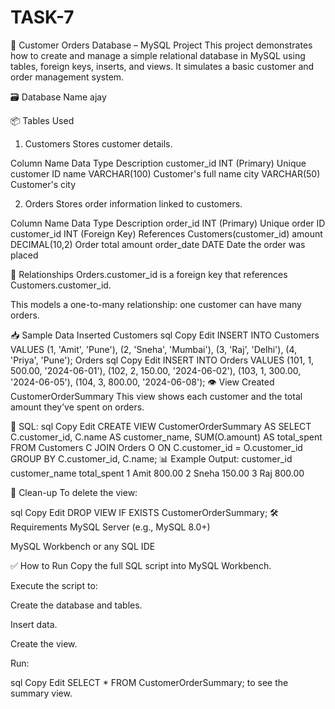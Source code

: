 # TASK-7
📄 Customer Orders Database – MySQL Project
This project demonstrates how to create and manage a simple relational database in MySQL using tables, foreign keys, inserts, and views. It simulates a basic customer and order management system.

🗃️ Database Name
ajay

📦 Tables Used
1. Customers
Stores customer details.

Column Name	Data Type	Description
customer_id	INT (Primary)	Unique customer ID
name	VARCHAR(100)	Customer's full name
city	VARCHAR(50)	Customer's city

2. Orders
Stores order information linked to customers.

Column Name	Data Type	Description
order_id	INT (Primary)	Unique order ID
customer_id	INT (Foreign Key)	References Customers(customer_id)
amount	DECIMAL(10,2)	Order total amount
order_date	DATE	Date the order was placed

🔄 Relationships
Orders.customer_id is a foreign key that references Customers.customer_id.

This models a one-to-many relationship: one customer can have many orders.

📥 Sample Data Inserted
Customers
sql
Copy
Edit
INSERT INTO Customers VALUES
(1, 'Amit', 'Pune'),
(2, 'Sneha', 'Mumbai'),
(3, 'Raj', 'Delhi'),
(4, 'Priya', 'Pune');
Orders
sql
Copy
Edit
INSERT INTO Orders VALUES
(101, 1, 500.00, '2024-06-01'),
(102, 2, 150.00, '2024-06-02'),
(103, 1, 300.00, '2024-06-05'),
(104, 3, 800.00, '2024-06-08');
👁️ View Created
CustomerOrderSummary
This view shows each customer and the total amount they’ve spent on orders.

🔧 SQL:
sql
Copy
Edit
CREATE VIEW CustomerOrderSummary AS
SELECT 
    C.customer_id,
    C.name AS customer_name,
    SUM(O.amount) AS total_spent
FROM 
    Customers C
JOIN 
    Orders O ON C.customer_id = O.customer_id
GROUP BY 
    C.customer_id, C.name;
📊 Example Output:
customer_id	customer_name	total_spent
1	Amit	800.00
2	Sneha	150.00
3	Raj	800.00

🧹 Clean-up
To delete the view:

sql
Copy
Edit
DROP VIEW IF EXISTS CustomerOrderSummary;
🛠️ Requirements
MySQL Server (e.g., MySQL 8.0+)

MySQL Workbench or any SQL IDE

✅ How to Run
Copy the full SQL script into MySQL Workbench.

Execute the script to:

Create the database and tables.

Insert data.

Create the view.

Run:

sql
Copy
Edit
SELECT * FROM CustomerOrderSummary;
to see the summary view.


